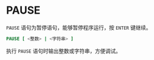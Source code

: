 
# PAUSE

`PAUSE` 语句为暂停语句，能够暂停程序运行，按 `ENTER` 键继续。

```fortran
PAUSE [ <整数> | <字符串> ]
```

执行 `PAUSE` 语句时输出整数或字符串，方便调试。
